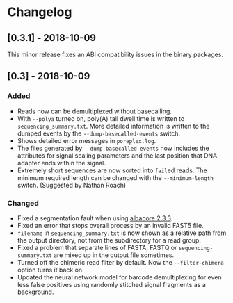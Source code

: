 # Changelog

## [0.3.1] - 2018-10-09

This minor release fixes an ABI compatibility issues in the binary packages.

## [0.3] - 2018-10-09

### Added
- Reads now can be demultiplexed without basecalling.
- With `--polya` turned on, poly(A) tail dwell time is written
  to `sequencing_summary.txt`. More detailed information is
  written to the dumped events by the `--dump-basecalled-events`
  switch.
- Shows detailed error messages in `poreplex.log`.
- The files generated by `--dump-basecalled-events` now includes
  the attributes for signal scaling parameters and the last position
  that DNA adapter ends within the signal.
- Extremely short sequences are now sorted into `fail`ed reads.
  The minimum required length can be changed with the
  `--minimum-length` switch. (Suggested by Nathan Roach)

### Changed
- Fixed a segmentation fault when using
  [albacore 2.3.3](https://community.nanoporetech.com/posts/albacore-2-3-3).
- Fixed an error that stops overall process by an invalid FAST5 file.
- `filename` in `sequencing_summary.txt` is now shown as a relative path
  from the output directory, not from the subdirectory for a read
  group.
- Fixed a problem that separate lines of FASTA, FASTQ or
  `sequencing-summary.txt` are mixed up in the output file sometimes.
- Turned off the chimeric read filter by default. Now the `--filter-chimera`
  option turns it back on.
- Updated the neural network model for barcode demultiplexing for
  even less false positives using randomly stitched signal fragments
  as a background.

